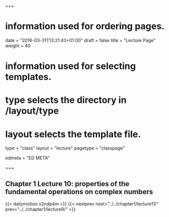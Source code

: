 +++
# information used for ordering pages.
date = "2016-03-31T13:21:43+01:00"
draft = false
title = "Lecture Page"
weight = 40

# information used for selecting templates.
# type selects the directory in /layout/type
# layout selects the template file.

type   = "class"
layout = "lecture"
pagetype = "classpage"





edmeta = "ED META"

+++
## Chapter 1 Lecture 10: properties of the fundamental operations on complex numbers
{{< dailymotion x2ndp4m >}}
{{< nextprev next="../../chapter1/lecture11/"     prev="../../chapter1/lecture9/"  >}}


